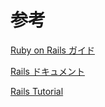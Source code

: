 
# 参考

[Ruby on Rails ガイド](https://railsguides.jp/)

[Rails ドキュメント](http://railsdoc.com/)

[Rails Tutorial](https://railstutorial.jp)
